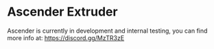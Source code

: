 # Ascender Extruder

Ascender is currently in development and internal testing, you can find more info at: https://discord.gg/MzTR3zE